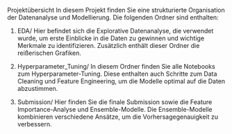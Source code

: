 Projektübersicht
In diesem Projekt finden Sie eine strukturierte Organisation der Datenanalyse und Modellierung. Die folgenden Ordner sind enthalten:

1. EDA/
Hier befindet sich die Explorative Datenanalyse, die verwendet wurde, um erste Einblicke in die Daten zu gewinnen und wichtige Merkmale zu identifizieren.
Zusätzlich enthält dieser Ordner die reißerischen Grafiken.

2. Hyperparameter_Tuning/
In diesem Ordner finden Sie alle Notebooks zum Hyperparameter-Tuning. Diese enthalten auch Schritte zum Data Cleaning und Feature Engineering, um die Modelle optimal auf die Daten abzustimmen.

3. Submission/
Hier finden Sie die finale Submission sowie die Feature Importance-Analyse und Ensemble-Modelle. Die Ensemble-Modelle kombinieren verschiedene Ansätze, um die Vorhersagegenauigkeit zu verbessern.